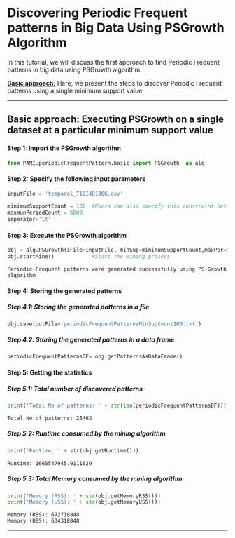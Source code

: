 # Discovering Periodic Frequent patterns in Big Data Using PSGrowth Algorithm

In this tutorial, we will discuss the first approach to find Periodic Frequent patterns in big data using PSGrowth algorithm.

[__Basic approach:__](#basicApproach) Here, we present the steps to discover Periodic Frequent patterns using a single minimum support value 

***

## <a id='basicApproach'>Basic approach: Executing PSGrowth on a single dataset at a particular minimum support value</a>

#### Step 1: Import the PSGrowth algorithm


```python
from PAMI.periodicFrequentPattern.basic import PSGrowth  as alg
```

#### Step 2: Specify the following input parameters


```python
inputFile = 'temporal_T10I4D100K.csv'

minimumSupportCount = 100  #Users can also specify this constraint between 0 to 1.
maxmunPeriodCount = 5000
seperator='\t'       
```

#### Step 3: Execute the PSGrowth algorithm


```python
obj = alg.PSGrowth(iFile=inputFile, minSup=minimumSupportCount,maxPer=maxmunPeriodCount, sep=seperator)    #initialize
obj.startMine()            #Start the mining process
```

    Periodic-Frequent patterns were generated successfully using PS-Growth algorithm 


#### Step 4: Storing the generated patterns

##### Step 4.1: Storing the generated patterns in a file


```python
obj.save(outFile='periodicFrequentPatternsMinSupCount100.txt')
```

##### Step 4.2. Storing the generated patterns in a data frame


```python
periodicFrequentPatternsDF= obj.getPatternsAsDataFrame()
```

#### Step 5: Getting the statistics

##### Step 5.1: Total number of discovered patterns 


```python
print('Total No of patterns: ' + str(len(periodicFrequentPatternsDF)))
```

    Total No of patterns: 25462


##### Step 5.2: Runtime consumed by the mining algorithm


```python
print('Runtime: ' + str(obj.getRuntime()))
```

    Runtime: 1665547945.9111629


##### Step 5.3: Total Memory consumed by the mining algorithm


```python
print('Memory (RSS): ' + str(obj.getMemoryRSS()))
print('Memory (USS): ' + str(obj.getMemoryUSS()))
```

    Memory (RSS): 672718848
    Memory (USS): 634318848


***
